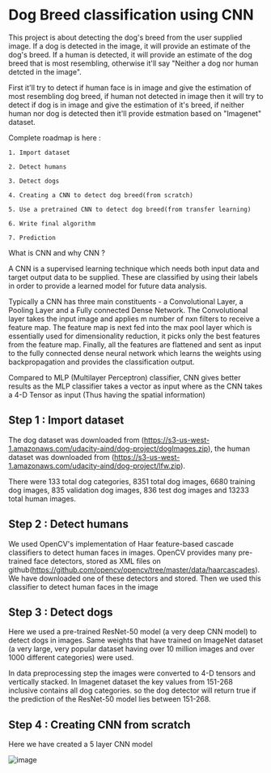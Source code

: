 # Dog Breed classification using CNN
This project is about detecting the dog's breed from the user supplied image. If a dog is detected in the image, it will provide an estimate of the dog's breed. If a human is detected, it will provide an estimate of the dog breed that is most resembling, otherwise it'll say "Neither a dog nor human detcted in the image".

First it'll try to detect if human face is in image and give the estimation of most resembling dog breed, if human not detected in image then it will try to detect if dog is in image and give the estimation of it's breed, if neither human nor dog is detected then it'll provide estmation based on "Imagenet" dataset.

Complete roadmap is here :

    1. Import dataset
    
    2. Detect humans
    
    3. Detect dogs
    
    4. Creating a CNN to detect dog breed(from scratch)
    
    5. Use a pretrained CNN to detect dog breed(from transfer learning)
    
    6. Write final algorithm
    
    7. Prediction
    
What is CNN and why CNN ?

A CNN is a supervised learning technique which needs both input data and target output data to be supplied. These are classified by using their labels in order to provide a learned model for future data analysis.

Typically a CNN has three main constituents - a Convolutional Layer, a Pooling Layer and a Fully connected Dense Network. The Convolutional layer takes the input image and applies m number of nxn filters to receive a feature map. The feature map is next fed into the max pool layer which is essentially used for dimensionality reduction, it picks only the best features from the feature map. Finally, all the features are flattened and sent as input to the fully connected dense neural network which learns the weights using backpropagation and provides the classification output.

Compared to MLP (Multilayer Perceptron) classifier, CNN gives better results as the MLP classifier takes a vector as input where as the CNN takes a 4-D Tensor as input (Thus having the spatial information)
    
## Step 1 : Import dataset
The dog dataset was downloaded from (https://s3-us-west-1.amazonaws.com/udacity-aind/dog-project/dogImages.zip), the human dataset was downloaded from (https://s3-us-west-1.amazonaws.com/udacity-aind/dog-project/lfw.zip). 

There were 133 total dog categories, 8351 total dog images, 6680 training dog images, 835 validation dog images, 836 test dog images and 13233 total human images.

## Step 2 : Detect humans
We used OpenCV's implementation of Haar feature-based cascade classifiers to detect human faces in images. OpenCV provides many pre-trained face detectors, stored as XML files on github(https://github.com/opencv/opencv/tree/master/data/haarcascades). We have downloaded one of these detectors and stored. Then we used this classifier to detect human faces in the image 

## Step 3 : Detect dogs
Here we used a pre-trained ResNet-50 model (a very deep CNN model) to detect dogs in images. Same weights that have trained on ImageNet dataset (a very large, very popular dataset having over 10 million images and over 1000 different categories) were used.

In data preprocessing step the images were converted to 4-D tensors and vertically stacked. In Imagenet dataset the key values from 151-268 inclusive contains all dog categories. so the dog detector will return true if the prediction of the ResNet-50 model lies between 151-268.

## Step 4 : Creating CNN from scratch
Here we have created a 5 layer CNN model 

![image](https://user-images.githubusercontent.com/78688225/132838924-7fd4fa08-08a0-4117-a2a4-25dd849d7329.png)


